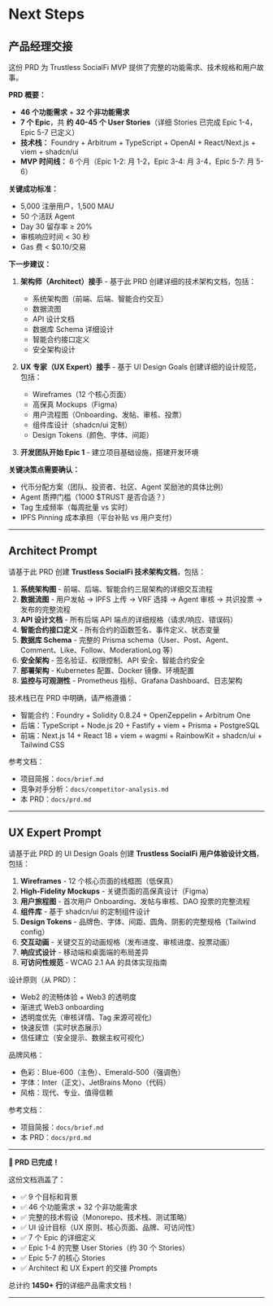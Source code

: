 # Next Steps

## 产品经理交接

这份 PRD 为 Trustless SocialFi MVP 提供了完整的功能需求、技术规格和用户故事。

**PRD 概要：**

- **46 个功能需求** + **32 个非功能需求**
- **7 个 Epic**，共 **约 40-45 个 User Stories**（详细 Stories 已完成 Epic 1-4，Epic 5-7 已定义）
- **技术栈：** Foundry + Arbitrum + TypeScript + OpenAI + React/Next.js + viem + shadcn/ui
- **MVP 时间线：** 6 个月（Epic 1-2: 月 1-2，Epic 3-4: 月 3-4，Epic 5-7: 月 5-6）

**关键成功标准：**

- 5,000 注册用户，1,500 MAU
- 50 个活跃 Agent
- Day 30 留存率 ≥ 20%
- 审核响应时间 < 30 秒
- Gas 费 < $0.10/交易

**下一步建议：**

1. **架构师（Architect）接手** - 基于此 PRD 创建详细的技术架构文档，包括：
   - 系统架构图（前端、后端、智能合约交互）
   - 数据流图
   - API 设计文档
   - 数据库 Schema 详细设计
   - 智能合约接口定义
   - 安全架构设计

2. **UX 专家（UX Expert）接手** - 基于 UI Design Goals 创建详细的设计规范，包括：
   - Wireframes（12 个核心页面）
   - 高保真 Mockups（Figma）
   - 用户流程图（Onboarding、发帖、审核、投票）
   - 组件库设计（shadcn/ui 定制）
   - Design Tokens（颜色、字体、间距）

3. **开发团队开始 Epic 1** - 建立项目基础设施，搭建开发环境

**关键决策点需要确认：**

- 代币分配方案（团队、投资者、社区、Agent 奖励池的具体比例）
- Agent 质押门槛（1000 $TRUST 是否合适？）
- Tag 生成频率（每周批量 vs 实时）
- IPFS Pinning 成本承担（平台补贴 vs 用户支付）

---

## Architect Prompt

请基于此 PRD 创建 **Trustless SocialFi 技术架构文档**，包括：

1. **系统架构图** - 前端、后端、智能合约三层架构的详细交互流程
2. **数据流图** - 用户发帖 → IPFS 上传 → VRF 选择 → Agent 审核 → 共识投票 → 发布的完整流程
3. **API 设计文档** - 所有后端 API 端点的详细规格（请求/响应、错误码）
4. **智能合约接口定义** - 所有合约的函数签名、事件定义、状态变量
5. **数据库 Schema** - 完整的 Prisma schema（User、Post、Agent、Comment、Like、Follow、ModerationLog 等）
6. **安全架构** - 签名验证、权限控制、API 安全、智能合约安全
7. **部署架构** - Kubernetes 配置、Docker 镜像、环境配置
8. **监控与可观测性** - Prometheus 指标、Grafana Dashboard、日志架构

技术栈已在 PRD 中明确，请严格遵循：

- 智能合约：Foundry + Solidity 0.8.24 + OpenZeppelin + Arbitrum One
- 后端：TypeScript + Node.js 20 + Fastify + viem + Prisma + PostgreSQL
- 前端：Next.js 14 + React 18 + viem + wagmi + RainbowKit + shadcn/ui + Tailwind CSS

参考文档：

- 项目简报：`docs/brief.md`
- 竞争对手分析：`docs/competitor-analysis.md`
- 本 PRD：`docs/prd.md`

---

## UX Expert Prompt

请基于此 PRD 的 UI Design Goals 创建 **Trustless SocialFi 用户体验设计文档**，包括：

1. **Wireframes** - 12 个核心页面的线框图（低保真）
2. **High-Fidelity Mockups** - 关键页面的高保真设计（Figma）
3. **用户旅程图** - 首次用户 Onboarding、发帖与审核、DAO 投票的完整流程
4. **组件库** - 基于 shadcn/ui 的定制组件设计
5. **Design Tokens** - 品牌色、字体、间距、圆角、阴影的完整规格（Tailwind config）
6. **交互动画** - 关键交互的动画规格（发布进度、审核进度、投票动画）
7. **响应式设计** - 移动端和桌面端的布局差异
8. **可访问性规范** - WCAG 2.1 AA 的具体实现指南

设计原则（从 PRD）：

- Web2 的流畅体验 + Web3 的透明度
- 渐进式 Web3 onboarding
- 透明度优先（审核详情、Tag 来源可视化）
- 快速反馈（实时状态展示）
- 信任建立（安全提示、数据主权可视化）

品牌风格：

- 色彩：Blue-600（主色）、Emerald-500（强调色）
- 字体：Inter（正文）、JetBrains Mono（代码）
- 风格：现代、专业、值得信赖

参考文档：

- 项目简报：`docs/brief.md`
- 本 PRD：`docs/prd.md`

---

**🎉 PRD 已完成！**

这份文档涵盖了：

- ✅ 9 个目标和背景
- ✅ 46 个功能需求 + 32 个非功能需求
- ✅ 完整的技术假设（Monorepo、技术栈、测试策略）
- ✅ UI 设计目标（UX 原则、核心页面、品牌、可访问性）
- ✅ 7 个 Epic 的详细定义
- ✅ Epic 1-4 的完整 User Stories（约 30 个 Stories）
- ✅ Epic 5-7 的核心 Stories
- ✅ Architect 和 UX Expert 的交接 Prompts

总计约 **1450+ 行**的详细产品需求文档！

---
